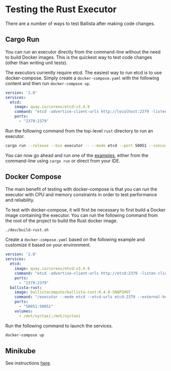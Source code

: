 # Testing the Rust Executor

There are a number of ways to test Ballista after making code changes.

## Cargo Run

You can run an executor directly from the command-line without the need to build Docker images. This is the quickest
way to test code changes (other than writing unit tests).

The executors currently require etcd. The easiest way to run etcd is to use docker-compose. Simply create 
a `docker-compose.yaml` with the following content and then run `docker-compose up`.

```yaml
version: '2.0'
services:
  etcd:
    image: quay.io/coreos/etcd:v3.4.9
    command: "etcd -advertise-client-urls http://localhost:2379 -listen-client-urls http://0.0.0.0:2379"
    ports:
      - "2379:2379"
```
 
Run the following command from the top-level `rust` directory to run an executor.

```bash
cargo run --release --bin executor -- --mode etcd --port 50051 --concurrent-tasks 2
```

You can now go ahead and run one of the [examples](../rust/examples), either from the command-line using `cargo run` 
or direct from your IDE.

## Docker Compose

The main benefit of testing with docker-compose is that you can run the executor with CPU and memory constraints in 
order to test performance and reliability.  

To test with docker-compose, it will first be necessary to first build a Docker image containing the executor. You can 
run the following command from the root of the project to build the Rust docker image.

```bash
./dev/build-rust.sh
```

Create a `docker-compose.yaml` based on the following example and customize it based on your environment.

```yaml
version: '2.0'
services:
  etcd:
    image: quay.io/coreos/etcd:v3.4.9
    command: "etcd -advertise-client-urls http://etcd:2379 -listen-client-urls http://0.0.0.0:2379"
    ports:
      - "2379:2379"
  ballista-rust:
    image: ballistacompute/ballista-rust:0.4.0-SNAPSHOT
    command: "/executor --mode etcd --etcd-urls etcd:2379 --external-host 0.0.0.0 --port 50051 --concurrent-tasks 2"
    ports:
      - "50051:50051"
    volumes:
      - /mnt/nyctaxi:/mnt/nyctaxi
```

Run the following command to launch the services.

```bash
docker-compose up
```

## Minikube

See instructions [here](../kubernetes/README.md).

